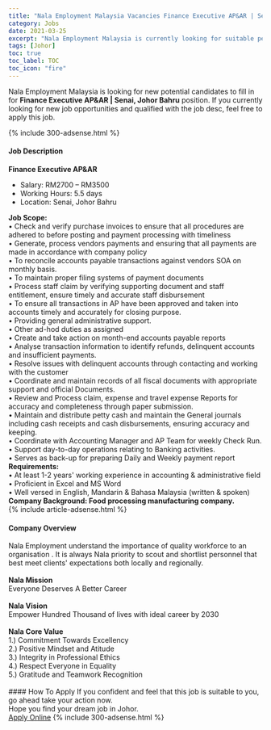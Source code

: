 ```yaml
---
title: "Nala Employment Malaysia Vacancies Finance Executive AP&AR | Senai, Johor Bahru" 
category: Jobs 
date: 2021-03-25 
excerpt: "Nala Employment Malaysia is currently looking for suitable person to fill in the Finance Executive AP&AR | Senai, Johor Bahru which based in Johor" 
tags: [Johor] 
toc: true 
toc_label: TOC 
toc_icon: "fire" 
--- 
```


<p>Nala Employment Malaysia is looking for new potential candidates to fill in for <b>Finance Executive AP&AR | Senai, Johor Bahru</b> position. If you currently looking for new job opportunities and qualified with the job desc, feel free to apply this job.
</p>{% include 300-adsense.html %} 
<div><div><h4>Job Description</h4></div><div><div><span><div><div><strong>Finance Executive AP&amp;AR</strong><ul><li>Salary: RM2700 &#8211; RM3500</li><li>Working Hours: 5.5 days</li><li>Location: Senai, Johor Bahru&#160;&#160;</li></ul><div><strong>Job Scope:</strong><br>&#8226; Check and verify purchase invoices to ensure that all procedures are adhered to before posting and payment processing with timeliness<br>&#8226; Generate, process vendors payments and ensuring that all payments are made in accordance with company policy<br>&#8226; To reconcile accounts payable transactions against vendors SOA on monthly basis.<br>&#8226; To maintain proper filing systems of payment documents<br>&#8226; Process staff claim by verifying supporting document and staff entitlement, ensure timely and accurate staff disbursement<br>&#8226; To ensure all transactions in AP have been approved and taken into accounts timely and accurately for closing purpose.<br>&#8226; Providing general administrative support.<br>&#8226; Other ad-hod duties as assigned<br>&#8226; Create and take action on month-end accounts payable reports<br>&#8226; Analyse transaction information to identify refunds, delinquent accounts and insufficient payments.<br>&#8226; Resolve issues with delinquent accounts through contacting and working with the customer<br>&#8226; Coordinate and maintain records of all fiscal documents with appropriate support and official Documents.<br>&#8226; Review and Process claim, expense and travel expense Reports for accuracy and completeness through paper submission.<br>&#8226; Maintain and distribute petty cash and maintain the General journals including cash receipts and cash disbursements, ensuring accuracy and keeping.<br>&#8226; Coordinate with Accounting Manager and AP Team for weekly Check Run.<br>&#8226; Support day-to-day operations relating to Banking activities.<br>&#8226; Serves as back-up for preparing Daily and Weekly payment report&#160;&#160;&#160;</div><div><strong>Requirements:</strong><br>&#8226; At least 1-2 years' working experience in accounting &amp; administrative field<br>&#8226; Proficient in Excel and MS Word<br>&#8226; Well versed in English, Mandarin &amp; Bahasa Malaysia (written &amp; spoken)</div><strong>Company Background: Food processing manufacturing company.</strong></div></div></span></div></div></div> 
{% include article-adsense.html %} 
<div><div><h4>Company Overview</h4></div><div><div><span><div><div>
<div>
		Nala Employment understand the importance of quality workforce to an organisation . It is always Nala priority to scout and shortlist personnel that best meet clients' expectations both locally and regionally.</div>
<div>
<br>
<strong>Nala Mission</strong><br>
		Everyone Deserves A Better Career<br>
<br>
<strong>Nala Vision</strong><br>
		Empower Hundred Thousand of lives with ideal career by 2030<br>
<br>
<strong>Nala Core Value&#160;</strong><br>
		1.) Commitment Towards Excellency&#160;<br>
		2.) Positive Mindset and Atitude&#160;<br>
		3.) Integrity in Professional Ethics<br>
		4.) Respect Everyone in Equality&#160;<br>
		5.) Gratitude and Teamwork Recognition&#160;<br>
		&#160;</div>
</div></div></span></div></div></div> 
#### How To Apply 
If you confident and feel that this job is suitable to you, go ahead take your action now. <br/> 
Hope you find your dream job in Johor. <br/> 
<a href="https://www.jobstreet.com.my/en/job/finance-executive-ap-ar-%7C-senai-johor-bahru-4516144?jobId=jobstreet-my-job-4516144&" class="btn btn--info" target="_blank" rel="nofollow noopenner">Apply Online</a> 
{% include 300-adsense.html %} 